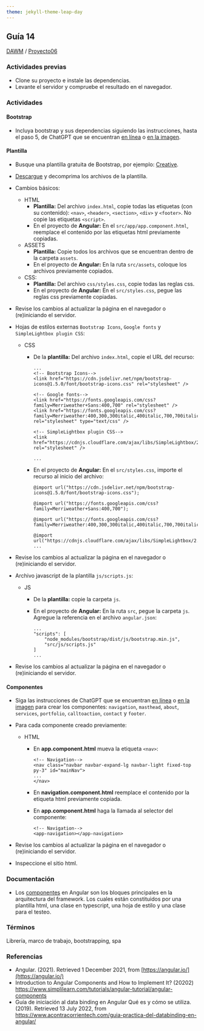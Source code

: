 ```yaml
---
theme: jekyll-theme-leap-day
---
```


## Guía 14

[DAWM](/DAWM/) / [Proyecto06](/DAWM/proyectos/2023/proyecto06)

### Actividades previas

* Clone su proyecto e instale las dependencias.
* Levante el servidor y compruebe el resultado en el navegador.

### Actividades

#### Bootstrap

* Incluya bootstrap y sus dependencias siguiendo las instrucciones, hasta el paso 5, de ChatGPT que se encuentran [en línea](https://chat.openai.com/share/0f0a9f90-bbef-439e-9d58-6fe73941a357) o [en la imagen](chatpgt/guia14-angular-bootstrap.png).

#### Plantilla

* Busque una plantilla gratuita de Bootstrap, por ejemplo: [Creative](https://startbootstrap.com/theme/creative).
* [Descargue](https://github.com/startbootstrap/startbootstrap-creative/archive/gh-pages.zip) y decomprima los archivos de la plantilla.
* Cambios básicos:
	+ HTML
		- **Plantilla:** Del archivo `index.html`, copie todas las etiquetas (con su contenido): `<nav>`, `<header>`, `<section>`, `<div>` y `<footer>`. No copie las etiquetas `<script>`. 
		- En el proyecto de **Angular:** En el `src/app/app.component.html`, reemplace el contenido por las etiquetas html previamente copiadas. 
	+ ASSETS
		- **Plantilla:** Copie todos los archivos que se encuentran dentro de la carpeta `assets`. 
		- En el proyecto de **Angular:** En la ruta `src/assets`, coloque los archivos previamente copiados.
	+ CSS:
		- **Plantilla:** Del archivo `css/styles.css`, copie todas las reglas css.
		- En el proyecto de **Angular:** En el `src/styles.css`, pegue las reglas css previamente copiadas.

* Revise los cambios al actualizar la página en el navegador o (re)iniciando el servidor.

* Hojas de estilos externas `Bootstrap Icons`, `Google fonts` y `SimpleLightbox plugin CSS`:
   + CSS
   	   - De la **plantilla:** Del archivo `index.html`, copie el URL del recurso:
		
		 ```
		 ...
		 <!-- Bootstrap Icons-->
		 <link href="https://cdn.jsdelivr.net/npm/bootstrap-icons@1.5.0/font/bootstrap-icons.css" rel="stylesheet" />

		 <!-- Google fonts-->
		 <link href="https://fonts.googleapis.com/css?family=Merriweather+Sans:400,700" rel="stylesheet" />
		 <link href="https://fonts.googleapis.com/css?family=Merriweather:400,300,300italic,400italic,700,700italic" rel="stylesheet" type="text/css" />
		
		 <!-- SimpleLightbox plugin CSS-->
 		 <link href="https://cdnjs.cloudflare.com/ajax/libs/SimpleLightbox/2.1.0/simpleLightbox.min.css" rel="stylesheet" />
		 
		 ...
		 ```

   	   - En el proyecto de **Angular:** En el `src/styles.css`, importe el recurso al inicio del archivo: 

	     ```
		 @import url("https://cdn.jsdelivr.net/npm/bootstrap-icons@1.5.0/font/bootstrap-icons.css");
		 
		 @import url("https://fonts.googleapis.com/css?family=Merriweather+Sans:400,700");
		 
		 @import url("https://fonts.googleapis.com/css?family=Merriweather:400,300,300italic,400italic,700,700italic");
		 
		 @import url("https://cdnjs.cloudflare.com/ajax/libs/SimpleLightbox/2.1.0/simpleLightbox.min.css");
		 ...
		 ```

* Revise los cambios al actualizar la página en el navegador o (re)iniciando el servidor.

* Archivo javascript de la plantilla `js/scripts.js`:
   + JS
   	   - De la **plantilla:** copie la carpeta `js`.  
   	   
   	   - En el proyecto de **Angular:** En la ruta `src`, pegue la carpeta `js`. Agregue la referencia en el archivo `angular.json`:

		  ```
		  ...
		  "scripts": [
			  "node_modules/bootstrap/dist/js/bootstrap.min.js",
			  "src/js/scripts.js"
		  ]
	      ...
   	      ```

* Revise los cambios al actualizar la página en el navegador o (re)iniciando el servidor.

#### Componentes

* Siga las instrucciones de ChatGPT que se encuentran [en línea](https://chat.openai.com/share/04b2d3fe-2083-4c15-ad17-d72b3583ba41) o [en la imagen](chatpgt/guia14-angular-components.png) para crear los componentes: `navigation`, `masthead`, `about`, `services`, `portfolio`, `calltoaction`, `contact` y `footer`.

* Para cada componente creado previamente:
	+ HTML
		- En **app.component.html** mueva la etiqueta `<nav>`:

		  ```
		  <!-- Navigation-->
		  <nav class="navbar navbar-expand-lg navbar-light fixed-top py-3" id="mainNav">
		  ...
		  </nav>
		  ```

		- En **navigation.component.html** reemplace el contenido por la etiqueta html previamente copiada.
		
		- En **app.component.html** haga la llamada al selector del componente:

		  ```
		  <!-- Navigation-->
		  <app-navigation></app-navigation>
		  ```

* Revise los cambios al actualizar la página en el navegador o (re)iniciando el servidor.
* Inspeccione el sitio html.

### Documentación
  
* Los [componentes](https://angular.io/guide/component-overview) en Angular son los bloques principales en la arquitectura del framework. Los cuales están constituidos por una plantilla html, una clase en typescript, una hoja de estilo y una clase para el testeo.

### Términos

Librería, marco de trabajo, bootstrapping, spa

### Referencias

* Angular. (2021). Retrieved 1 December 2021, from [https://angular.io/](https://angular.io/)
* Introduction to Angular Components and How to Implement It? (20202) https://www.simplilearn.com/tutorials/angular-tutorial/angular-components
* Guía de iniciación al data binding en Angular Qué es y cómo se utiliza. (2019). Retrieved 13 July 2022, from https://www.acontracorrientech.com/guia-practica-del-databinding-en-angular/